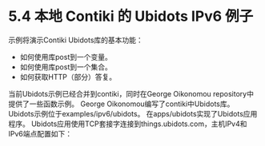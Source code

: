 # 5.4 本地 Contiki 的 Ubidots IPv6 例子

示例将演示Contiki Ubidots库的基本功能：
* 如何使用库post到一个变量。
* 如何使用库post到一个集合。
* 如何获取HTTP（部分）答复。

当前Ubidots示例已经合并到contiki，同时在George Oikonomou repository中提供了一些函数示例。
George Oikonomou编写了contiki中Ubidots库。
Ubidots示例位于examples/ipv6/ubidots。
在apps/ubidots实现了Ubidots应用程序。
Ubidots应用使用TCP套接字连接到things.ubidots.com，主机IPv4和IPv6端点配置如下：